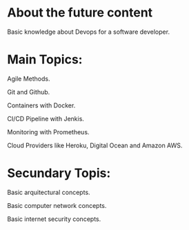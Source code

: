 # About the future content
Basic knowledge about Devops for a software developer.
# Main Topics:

<p>Agile Methods.</p>
<p>Git and Github.</p>
<p>Containers with Docker.</p>
<p>CI/CD Pipeline with Jenkis.</p>
<p>Monitoring with Prometheus.</p>
<p>Cloud Providers like Heroku, Digital Ocean and Amazon AWS.</p>

# Secundary Topis:
<p>Basic arquitectural concepts.</p>
<p>Basic computer network concepts.</p>
<p>Basic internet security concepts.</p>
